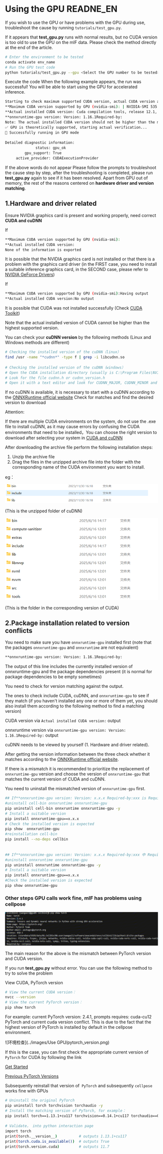 # Using the GPU READNE_EN

If you wish to use the GPU or have problems with the GPU during use, troubleshoot the cause by running ``tutorials/test_gpu.py``.

If it appears that **test_gpu.py**  runs with normal results, but no CUDA version is too old to use the GPU on the mIF data. Please check the method directly at the end of the article.
```bash
# Enter the environment to be tested
conda activate env_name
# Run the GPU test code
python tutorials/test_gpu.py --gpu <Select the GPU number to be tested>
```
Execute the code When the following example appears, the run was successful! You will be able to start using the GPU for accelerated inference.
```bash
Starting to check maximum supported CUDA version, actual CUDA version and ONNXRuntime-gpu version...
**Maximum CUDA version supported by GPU (nvidia-smi): | NVIDIA-SMI 535.183.01             Driver Version: 535.183.01   CUDA Version: 12.2     |
**Actual installed CUDA version: Cuda compilation tools, release 12.1, V12.1.105
**onnxruntime-gpu version: Version: 1.16.1Required-by:
Note: The actual installed CUDA version should not be higher than the maximum supported CUDA version!
✅ GPU is theoretically supported, starting actual verification...
🎉 Successfully running in GPU mode

Detailed diagnostic information:
              status: gpu_ok
         gpu_support: True
     active_provider: CUDAExecutionProvider
```
If the above words do not appear
Please follow the prompts to troubleshoot the cause step by step, after the troubleshooting is completed, please run **test_gpu.py** again to see if it has been resolved.
Apart from GPU out of memory, the rest of the reasons centered on **hardware driver and version matching**.

##  1.Hardware and driver related

Ensure NVIDIA graphics card is present and working properly, need correct **CUDA and cuDNN**

If  
```bash
**Maximum CUDA version supported by GPU (nvidia-smi):
**Actual installed CUDA version:
None of the information is exported
```
It is possible that the NVIDIA graphics card is not installed or that there is a problem with the graphics card driver (in the FIRST case, you need to install a suitable inference graphics card, in the SECOND case, please refer to [NVIDIA GeForce Drivers](https://www.nvidia.cn/geforce/drivers/))

If  
```bash
**Maximum CUDA version supported by GPU (nvidia-smi):Having output
**Actual installed CUDA version:No output
```
It is possible that CUDA was not installed successfully (Check [CUDA Toolkit](https://developer.nvidia.com/cuda-toolkit))

Note that the actual installed version of CUDA cannot be higher than the highest supported version.

You can check your **cuDNN version** by the following methods (Linux and Windows methods are different)
```bash
# Checking the installed version of the cuDNN（linux）
find /usr -name "*cudnn*" -type f | grep -i libcudnn.so

# Checking the installed version of the cuDNN（windows）
# Open the CUDA installation directory (usually is C:\Program Files\NVIDIA GPU Computing Toolkit\CUDA\vX.X\include）
# Look for the file cudnn.h or cudnn_version.h
# Open it with a text editor and look for CUDNN_MAJOR, CUDNN_MINOR and CUDNN_PATCHLEVEL
```
If no cuDNN is available, it is necessary to start with a cuDNN according to the [ONNXRuntime official website](https://onnxruntime.ai/docs/execution-providers/CUDA-ExecutionProvider.html) Check for matches and find the desired version to download

Attention:

If there are multiple CUDA environments on the system, do not use the .exe file to install cuDNN, as it may cause errors by confusing the CUDA environments that need to be installed，You can choose the right version to download after selecting your system in [CUDA and cuDNN](https://developer.download.nvidia.cn/compute/cudnn/redist/cudnn/)

After downloading the archive file perform the following installation steps:
1. Unzip the archive file
2. Drag the files in the unzipped archive file into the folder with the corresponding name of the CUDA environment you want to install.

eg：

![cuDNN 文件夹](../images/Use_GPU/cuDNN.png)

(This is the unzipped folder of cuDNN)

![CUDA 文件夹](../images/Use_GPU/CUDA.png)

(This is the folder in the corresponding version of CUDA)

## 2.Package installation related to version conflicts
You need to make sure you have ``onnxruntime-gpu`` installed first (note that the packages ``onnxruntime-gpu`` and ``onnxruntime`` are not equivalent)
```bash
**onnxruntime-gpu version: Version: 1.16.1Required-by:
```
The output of this line includes the currently installed version of onnxruntime-gpu and the package dependencies present (it is normal for package dependencies to be empty sometimes)

You need to check for version matching against the output.

The ones to check include CUDA, cuDNN, and ``onnxruntime-gpu`` to see if they match (if you haven't installed any one or more of them yet, you should also install them according to the following method to find a matching version)

CUDA version via ``Actual installed CUDA version:`` output 

onnxruntime version via ``onnxruntime-gpu version: Version: 1.16.1Required-by:`` output 

cuDNN needs to be viewed by yourself (1. Hardware and driver related). 

After getting the version information between the three check whether it matches according to the [ONNXRuntime official website](https://onnxruntime.ai/docs/execution-providers/CUDA-ExecutionProvider.html).

If there is a mismatch it is recommended to prioritize the replacement of ``onnxruntime-gpu`` version and choose the version of ``onnxruntime-gpu`` that matches the current version of CUDA and cuDNN.

You need to uninstall the mismatched version of ``onnxruntime-gpu`` first.
```bash
## If**onnxruntime-gpu version: Version: x.x.x Required-by:xxx is Required-by include cell-bin
#uninstall cell-bin onnxruntime onnxruntime-gpu
pip uninstall cell-bin onnxruntime onnxruntime-gpu -y
# Install a suitable version
pip install onnxruntime-gpu==x.x.x
# Check the installed version is expected
pip show  onnxruntime-gpu 
#reinstallation cell-bin
pip install --no-deps cellbin


## If**onnxruntime-gpu version: Version: x.x.x Required-by:xxx 中 Required-by not include cell-bin
#uninstall onnxruntime onnxruntime-gpu
pip uninstall onnxruntime onnxruntime-gpu -y
# Install a suitable version
pip install onnxruntime-gpu==x.x.x
#Check the installed version is expected
pip show onnxruntime-gpu 
```
### Other steps GPU calls work fine, mIF has problems using cellpose

![GPU 转 CPU](../images/Use_GPU/cellpose_wa.png)

The main reason for the above is the mismatch between PyTorch version and CUDA version.  

If you run **test_gpu.py** without error. You can use the following method to try to solve the problem 

View CUDA, PyTorch version
```bash
# View the current CUDA version：
nvcc --version
# View the current PyTorch version：
pip show torch
```
For example: current PyTorch version: 2.4.1, prompts requires: cuda-cu12  
PyTorch and current cuda version conflict. This is due to the fact that the highest version of PyTorch is installed by default in the cellpose environment.

![环境检查](../images/Use GPU/pytorch_version.png)

If this is the case, you can first check the appropriate current version of ``PyTorch`` for CUDA by following the link  

[Get Started](https://pytorch.org/get-started/locally/)  

[Previous PyTorch Versions](https://pytorch.org/get-started/previous-versions/)  

Subsequently reinstall that version of`` PyTorch`` and subsequently ``cellpose`` works fine with GPUs

```bash
# Uninstall the original PyTorch
pip uninstall torch torchvision torchaudio -y
# Install the matching version of PyTorch, for example：
pip install torch==1.13.1+cu117 torchvision==0.14.1+cu117 torchaudio==0.13.1 --extra-index-url https://download.pytorch.org/whl/cu117

# Validate， into python interaction page
import torch
print(torch.__version__)          # outputs 1.13.1+cu117
print(torch.cuda.is_available())  # outputs True
print(torch.version.cuda)         # outputs 11.7
```

